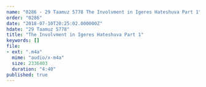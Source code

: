 ```yaml
---
name: "0286 - 29 Taamuz 5778 The Involvment in Igeres Hateshuva Part 1"
order: "0286"
date: "2018-07-10T20:25:02.000000Z"
hdate: "29 Taamuz 5778"
title: "The Involvment in Igeres Hateshuva Part 1"
keywords: []
file:
- ext: ".m4a"
  mime: "audio/x-m4a"
  size: 2336403
  duration: "4:40"
published: true
---
```


